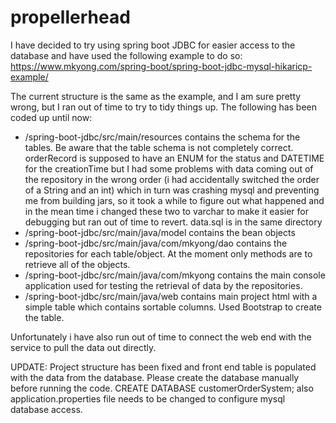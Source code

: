 # propellerhead

I have decided to try using spring boot JDBC for easier access to the database and have used the following example to do so:
https://www.mkyong.com/spring-boot/spring-boot-jdbc-mysql-hikaricp-example/

The current structure is the same as the example, and I am sure pretty wrong, but I ran out of time to try to tidy things up.
The following has been coded up until now:
- /spring-boot-jdbc/src/main/resources  contains the schema for the tables.  Be aware that the table schema is not completely correct.
  orderRecord is supposed to have an ENUM for the status and DATETIME for the creationTime but I had some problems with data coming out 
  of the repository in the wrong order (i had accidentally switched the order of a String and an int) which in turn was crashing mysql 
  and preventing me from building jars, so it took a while to figure out what happened and in the mean time i changed these two to varchar
  to make it easier for debugging but ran out of time to revert.  data.sql is in the same directory
- /spring-boot-jdbc/src/main/java/model contains the bean objects
- /spring-boot-jdbc/src/main/java/com/mkyong/dao contains the repositories for each table/object.  At the moment only methods are to 
  retrieve all of the objects. 
- /spring-boot-jdbc/src/main/java/com/mkyong contains the main console application used for testing the retrieval of data by the
  repositories.
- /spring-boot-jdbc/src/main/java/web contains main  project html with a simple table which contains sortable columns.  Used Bootstrap 
  to create the table.
  
Unfortunately i have also run out of time to connect the web end with the service to pull the data out directly.   

UPDATE:
Project structure has been fixed and front end table is populated with the data from the database.
Please create the database manually before running the code.
CREATE DATABASE customerOrderSystem;
also application.properties file needs to be changed to configure mysql database access.
  
